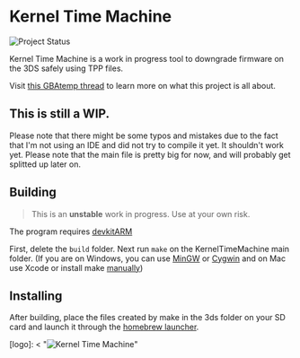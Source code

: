 # Kernel Time Machine
![Project Status](https://img.shields.io/badge/status-in%20progress-yellow.svg)

Kernel Time Machine is a work in progress tool to downgrade firmware on the 3DS safely using TPP files.

Visit [this GBAtemp thread](https://gbatemp.net/threads/clarification-thread-what-is-going-on.407074/) to learn more on what this project is all about.

## This is still a WIP.
Please note that there might be some typos and mistakes due to the fact that I'm not using an IDE and did not try to compile it yet. It shouldn't work yet. Please note that the main file is pretty big for now, and will probably get splitted up later on.

## Building
> This is an **unstable** work in progress.  Use at your own risk.

The program requires [devkitARM](http://devkitpro.org/)

First, delete the `build` folder. Next run `make` on the KernelTimeMachine main folder. (If you are on Windows, you can use [MinGW](http://www.mingw.org/) or [Cygwin](www.cygwin.com) and on Mac use Xcode or install make [manually](http://stackoverflow.com/questions/2556444/install-make-command-without-already-having-make-mac-os-10-5))

## Installing
After building, place the files created by make in the 3ds folder on your SD card and launch it through the [homebrew launcher](http://smealum.github.io/3ds/).

[logo]: < "![Kernel Time Machine](test.png)"
